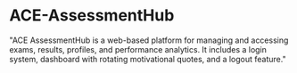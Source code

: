 # ACE-AssessmentHub
"ACE AssessmentHub is a web-based platform for managing and accessing exams, results, profiles, and performance analytics. It includes a login system, dashboard with rotating motivational quotes, and a logout feature."
